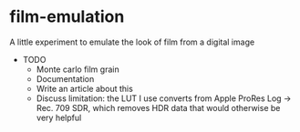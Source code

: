 # film-emulation
A little experiment to emulate the look of film from a digital image


* TODO
  * Monte carlo film grain
  * Documentation
  * Write an article about this
  * Discuss limitation: the LUT I use converts from Apple ProRes Log -> Rec. 709 SDR, which removes HDR data that would otherwise be very helpful